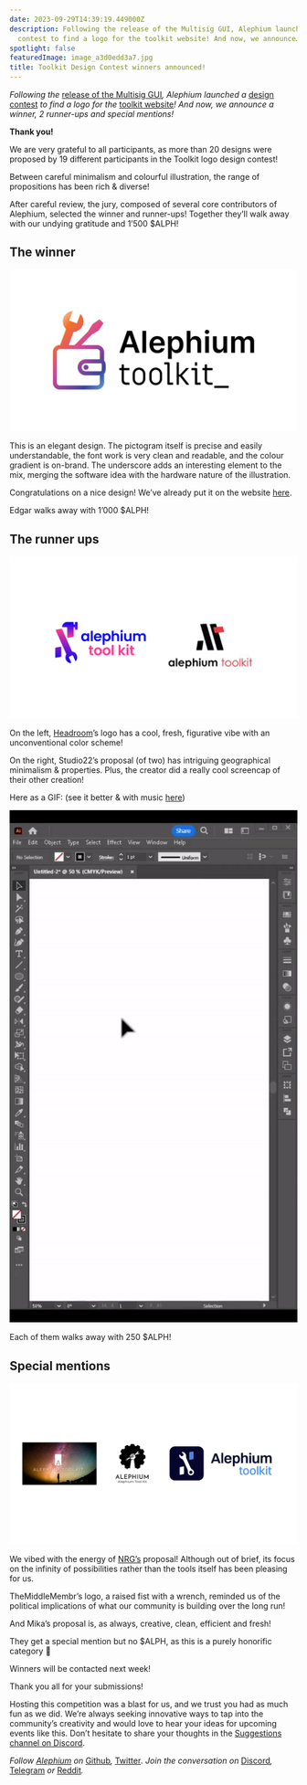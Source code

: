 ```yaml
---
date: 2023-09-29T14:39:19.449000Z
description: Following the release of the Multisig GUI, Alephium launched a design
  contest to find a logo for the toolkit website! And now, we announce…
spotlight: false
featuredImage: image_a3d0edd3a7.jpg
title: Toolkit Design Contest winners announced!
---
```


_Following the_ [release of the Multisig GUI](/news/post/alephium-multisig-gui-is-here-4b23bec7e2f)_, Alephium launched a_ [design contest](/news/post/design-contest-a-logo-for-the-toolkit-website-f7bf7801b03c) _to find a logo for the_ [toolkit website](https://alephium.github.io/alephium-toolkit/)_! And now, we announce a winner, 2 runner-ups and special mentions!_

**Thank you!**

We are very grateful to all participants, as more than 20 designs were proposed by 19 different participants in the Toolkit logo design contest!

Between careful minimalism and colourful illustration, the range of propositions has been rich & diverse!

After careful review, the jury, composed of several core contributors of Alephium, selected the winner and runner-ups! Together they’ll walk away with our undying gratitude and 1’500 \$ALPH!

## **The winner**

![](image_7f9430f81c.jpg)

This is an elegant design. The pictogram itself is precise and easily understandable, the font work is very clean and readable, and the colour gradient is on-brand. The underscore adds an interesting element to the mix, merging the software idea with the hardware nature of the illustration.

Congratulations on a nice design! We’ve already put it on the website [here](https://alephium.github.io/alephium-toolkit/).

Edgar walks away with 1’000 \$ALPH!

## **The runner ups**

![](image_586fe0bd67.jpg)

On the left, [Headroom](https://twitter.com/headroomcapital)’s logo has a cool, fresh, figurative vibe with an unconventional color scheme!

On the right, Studio22’s proposal (of two) has intriguing geographical minimalism & properties. Plus, the creator did a really cool screencap of their other creation!

Here as a GIF: (see it better & with music [here](https://www.linkedin.com/feed/update/activity:7110907927535710210))

![](image_68c527b62e.jpg)

Each of them walks away with 250 \$ALPH!

## **Special mentions**

![](image_b352ff15de.jpg)

We vibed with the energy of [NRG’s](https://twitter.com/NRGResonance) proposal! Although out of brief, its focus on the infinity of possibilities rather than the tools itself has been pleasing for us.

TheMiddleMembr’s logo, a raised fist with a wrench, reminded us of the political implications of what our community is building over the long run!

And Mika’s proposal is, as always, creative, clean, efficient and fresh!

They get a special mention but no \$ALPH, as this is a purely honorific category 🙂

Winners will be contacted next week!

Thank you all for your submissions!

Hosting this competition was a blast for us, and we trust you had as much fun as we did. We’re always seeking innovative ways to tap into the community’s creativity and would love to hear your ideas for upcoming events like this. Don’t hesitate to share your thoughts in the [Suggestions channel on Discord](https://discord.gg/s82ZXRw4Dc).

_Follow [Alephium](/) on_ [Github](https://github.com/alephium/)_,_ [Twitter](https://twitter.com/alephium)_. Join the conversation on_ [Discord](/discord)_,_ [Telegram](https://t.me/alephiumgroup) _or_ [Reddit](https://www.reddit.com/r/alephium)_._
